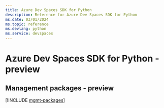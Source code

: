 ```yaml
---
title: Azure Dev Spaces SDK for Python
description: Reference for Azure Dev Spaces SDK for Python
ms.date: 03/01/2024
ms.topic: reference
ms.devlang: python
ms.service: devspaces
---
```

# Azure Dev Spaces SDK for Python - preview

## Management packages - preview
[!INCLUDE [mgmt-packages](dev-spaces-mgmt-index.md)]